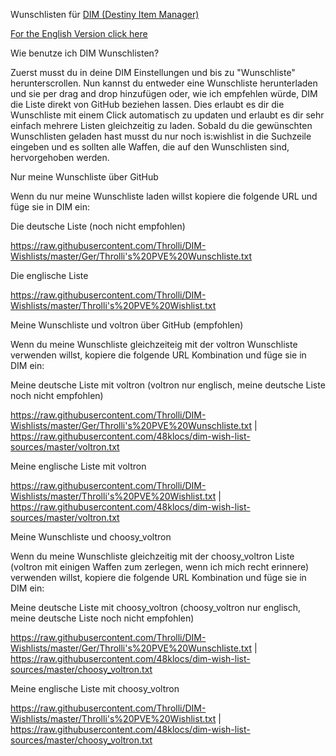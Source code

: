 Wunschlisten für [DIM (Destiny Item Manager)](https://app.destinyitemmanager.com/4611686018468280319/d2/inventory)

[For the English Version click here](https://github.com/Throlli/DIM-Wishlists/blob/master/)

Wie benutze ich DIM Wunschlisten?

Zuerst musst du in deine DIM Einstellungen und bis zu "Wunschliste" herunterscrollen. Nun kannst du entweder eine Wunschliste herunterladen und sie per drag and drop hinzufügen oder, wie ich empfehlen würde, DIM die Liste direkt von GitHub beziehen lassen. Dies erlaubt es dir die Wunschliste mit einem Click automatisch zu updaten und erlaubt es dir sehr einfach mehrere Listen gleichzeitig zu laden.
Sobald du die gewünschten Wunschlisten geladen hast musst du nur noch is:wishlist in die Suchzeile eingeben und es sollten alle Waffen, die auf den Wunschlisten sind, hervorgehoben werden.


Nur meine Wunschliste über GitHub

Wenn du nur meine Wunschliste laden willst kopiere die folgende URL und füge sie in DIM ein:

Die deutsche Liste (noch nicht empfohlen)

https://raw.githubusercontent.com/Throlli/DIM-Wishlists/master/Ger/Throlli's%20PVE%20Wunschliste.txt

Die englische Liste

https://raw.githubusercontent.com/Throlli/DIM-Wishlists/master/Throlli's%20PVE%20Wishlist.txt


Meine Wunschliste und voltron über GitHub (empfohlen)

Wenn du meine Wunschliste gleichzeiteig mit der voltron Wunschliste verwenden willst, kopiere die folgende URL Kombination und füge sie in DIM ein:

Meine deutsche Liste mit voltron (voltron nur englisch, meine deutsche Liste noch nicht empfohlen)

https://raw.githubusercontent.com/Throlli/DIM-Wishlists/master/Ger/Throlli's%20PVE%20Wunschliste.txt | https://raw.githubusercontent.com/48klocs/dim-wish-list-sources/master/voltron.txt


Meine englische Liste mit voltron

https://raw.githubusercontent.com/Throlli/DIM-Wishlists/master/Throlli's%20PVE%20Wishlist.txt | https://raw.githubusercontent.com/48klocs/dim-wish-list-sources/master/voltron.txt


Meine Wunschliste und choosy_voltron

Wenn du meine Wunschliste gleichzeitig mit der choosy_voltron Liste (voltron mit einigen Waffen zum zerlegen, wenn ich mich recht erinnere) verwenden willst, kopiere die folgende URL Kombination und füge sie in DIM ein:

Meine deutsche Liste mit choosy_voltron (choosy_voltron nur englisch, meine deutsche Liste noch nicht empfohlen)

https://raw.githubusercontent.com/Throlli/DIM-Wishlists/master/Ger/Throlli's%20PVE%20Wunschliste.txt | https://raw.githubusercontent.com/48klocs/dim-wish-list-sources/master/choosy_voltron.txt

Meine englische Liste mit choosy_voltron

https://raw.githubusercontent.com/Throlli/DIM-Wishlists/master/Throlli's%20PVE%20Wishlist.txt | https://raw.githubusercontent.com/48klocs/dim-wish-list-sources/master/choosy_voltron.txt
